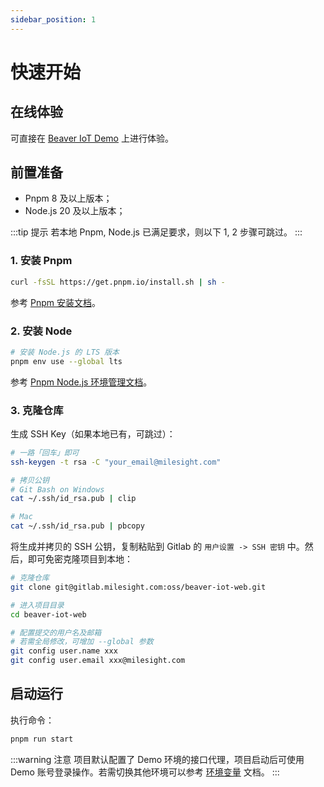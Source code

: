 ```yaml
---
sidebar_position: 1
---
```


# 快速开始

## 在线体验

可直接在 [Beaver IoT Demo](https://demo.beaver-iot.com/) 上进行体验。



## 前置准备

- Pnpm 8 及以上版本；
- Node.js 20 及以上版本；

:::tip 提示
若本地 Pnpm, Node.js 已满足要求，则以下 1, 2 步骤可跳过。
:::

### 1. 安装 Pnpm

```bash
curl -fsSL https://get.pnpm.io/install.sh | sh -
```

参考 [Pnpm 安装文档](https://pnpm.io/installation)。

### 2. 安装 Node

```bash
# 安装 Node.js 的 LTS 版本
pnpm env use --global lts
```

参考 [Pnpm Node.js 环境管理文档](https://pnpm.io/cli/env)。

### 3. 克隆仓库

生成 SSH Key（如果本地已有，可跳过）：

```bash
# 一路「回车」即可
ssh-keygen -t rsa -C "your_email@milesight.com"

# 拷贝公钥
# Git Bash on Windows
cat ~/.ssh/id_rsa.pub | clip

# Mac
cat ~/.ssh/id_rsa.pub | pbcopy
```

将生成并拷贝的 SSH 公钥，复制粘贴到 Gitlab 的 `用户设置 -> SSH 密钥` 中。然后，即可免密克隆项目到本地：

```bash
# 克隆仓库
git clone git@gitlab.milesight.com:oss/beaver-iot-web.git

# 进入项目目录
cd beaver-iot-web

# 配置提交的用户名及邮箱
# 若需全局修改，可增加 --global 参数
git config user.name xxx
git config user.email xxx@milesight.com
```

## 启动运行

执行命令：

```bash
pnpm run start
```

:::warning 注意
项目默认配置了 Demo 环境的接口代理，项目启动后可使用 Demo 账号登录操作。若需切换其他环境可以参考 [环境变量](./development/env.md) 文档。
:::
